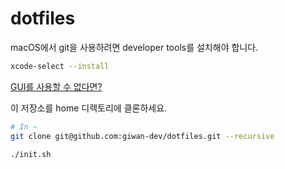 # dotfiles

macOS에서 git을 사용하려면 developer tools를 설치해야 합니다.

```sh
xcode-select --install
```

[GUI를 사용할 수 없다면?](https://gist.github.com/mokagio/b974620ee8dcf5c0671f?permalink_comment_id=3962115#gistcomment-3962115)

이 저장소를 home 디렉토리에 클론하세요.

```sh
# In ~
git clone git@github.com:giwan-dev/dotfiles.git --recursive
```

```sh
./init.sh
```
